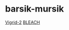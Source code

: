 # barsik-mursik


  [Vigrid-2](https://taenee94.github.io/barsik-mursik/12-22_Vigrid2/)
  [BLEACH](https://taenee94.github.io/barsik-mursik/BLEACH/)
